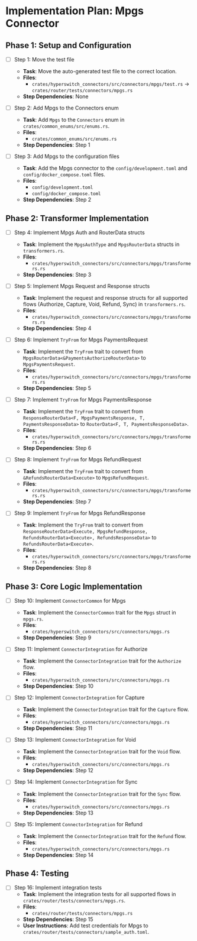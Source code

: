# Implementation Plan: Mpgs Connector

## Phase 1: Setup and Configuration

- [ ] Step 1: Move the test file
  - **Task**: Move the auto-generated test file to the correct location.
  - **Files**:
    - `crates/hyperswitch_connectors/src/connectors/mpgs/test.rs` -> `crates/router/tests/connectors/mpgs.rs`
  - **Step Dependencies**: None

- [ ] Step 2: Add Mpgs to the Connectors enum
  - **Task**: Add `Mpgs` to the `Connectors` enum in `crates/common_enums/src/enums.rs`.
  - **Files**:
    - `crates/common_enums/src/enums.rs`
  - **Step Dependencies**: Step 1

- [ ] Step 3: Add Mpgs to the configuration files
  - **Task**: Add the Mpgs connector to the `config/development.toml` and `config/docker_compose.toml` files.
  - **Files**:
    - `config/development.toml`
    - `config/docker_compose.toml`
  - **Step Dependencies**: Step 2

## Phase 2: Transformer Implementation

- [ ] Step 4: Implement Mpgs Auth and RouterData structs
  - **Task**: Implement the `MpgsAuthType` and `MpgsRouterData` structs in `transformers.rs`.
  - **Files**:
    - `crates/hyperswitch_connectors/src/connectors/mpgs/transformers.rs`
  - **Step Dependencies**: Step 3

- [ ] Step 5: Implement Mpgs Request and Response structs
  - **Task**: Implement the request and response structs for all supported flows (Authorize, Capture, Void, Refund, Sync) in `transformers.rs`.
  - **Files**:
    - `crates/hyperswitch_connectors/src/connectors/mpgs/transformers.rs`
  - **Step Dependencies**: Step 4

- [ ] Step 6: Implement `TryFrom` for Mpgs PaymentsRequest
  - **Task**: Implement the `TryFrom` trait to convert from `MpgsRouterData<&PaymentsAuthorizeRouterData>` to `MpgsPaymentsRequest`.
  - **Files**:
    - `crates/hyperswitch_connectors/src/connectors/mpgs/transformers.rs`
  - **Step Dependencies**: Step 5

- [ ] Step 7: Implement `TryFrom` for Mpgs PaymentsResponse
  - **Task**: Implement the `TryFrom` trait to convert from `ResponseRouterData<F, MpgsPaymentsResponse, T, PaymentsResponseData>` to `RouterData<F, T, PaymentsResponseData>`.
  - **Files**:
    - `crates/hyperswitch_connectors/src/connectors/mpgs/transformers.rs`
  - **Step Dependencies**: Step 6

- [ ] Step 8: Implement `TryFrom` for Mpgs RefundRequest
  - **Task**: Implement the `TryFrom` trait to convert from `&RefundsRouterData<Execute>` to `MpgsRefundRequest`.
  - **Files**:
    - `crates/hyperswitch_connectors/src/connectors/mpgs/transformers.rs`
  - **Step Dependencies**: Step 7

- [ ] Step 9: Implement `TryFrom` for Mpgs RefundResponse
  - **Task**: Implement the `TryFrom` trait to convert from `ResponseRouterData<Execute, MpgsRefundResponse, RefundsRouterData<Execute>, RefundsResponseData>` to `RefundsRouterData<Execute>`.
  - **Files**:
    - `crates/hyperswitch_connectors/src/connectors/mpgs/transformers.rs`
  - **Step Dependencies**: Step 8

## Phase 3: Core Logic Implementation

- [ ] Step 10: Implement `ConnectorCommon` for Mpgs
  - **Task**: Implement the `ConnectorCommon` trait for the `Mpgs` struct in `mpgs.rs`.
  - **Files**:
    - `crates/hyperswitch_connectors/src/connectors/mpgs.rs`
  - **Step Dependencies**: Step 9

- [ ] Step 11: Implement `ConnectorIntegration` for Authorize
  - **Task**: Implement the `ConnectorIntegration` trait for the `Authorize` flow.
  - **Files**:
    - `crates/hyperswitch_connectors/src/connectors/mpgs.rs`
  - **Step Dependencies**: Step 10

- [ ] Step 12: Implement `ConnectorIntegration` for Capture
  - **Task**: Implement the `ConnectorIntegration` trait for the `Capture` flow.
  - **Files**:
    - `crates/hyperswitch_connectors/src/connectors/mpgs.rs`
  - **Step Dependencies**: Step 11

- [ ] Step 13: Implement `ConnectorIntegration` for Void
  - **Task**: Implement the `ConnectorIntegration` trait for the `Void` flow.
  - **Files**:
    - `crates/hyperswitch_connectors/src/connectors/mpgs.rs`
  - **Step Dependencies**: Step 12

- [ ] Step 14: Implement `ConnectorIntegration` for Sync
  - **Task**: Implement the `ConnectorIntegration` trait for the `Sync` flow.
  - **Files**:
    - `crates/hyperswitch_connectors/src/connectors/mpgs.rs`
  - **Step Dependencies**: Step 13

- [ ] Step 15: Implement `ConnectorIntegration` for Refund
  - **Task**: Implement the `ConnectorIntegration` trait for the `Refund` flow.
  - **Files**:
    - `crates/hyperswitch_connectors/src/connectors/mpgs.rs`
  - **Step Dependencies**: Step 14

## Phase 4: Testing

- [ ] Step 16: Implement integration tests
  - **Task**: Implement the integration tests for all supported flows in `crates/router/tests/connectors/mpgs.rs`.
  - **Files**:
    - `crates/router/tests/connectors/mpgs.rs`
  - **Step Dependencies**: Step 15
  - **User Instructions**: Add test credentials for Mpgs to `crates/router/tests/connectors/sample_auth.toml`.
